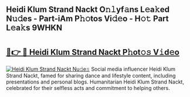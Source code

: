 ## Heidi Klum Strand Nackt O𝚗𝚕yf𝚊ns L𝚎a𝚔ed N𝚞𝚍es - Part-iAm P𝚑𝚘tos Vi𝚍𝚎o - H𝚘𝚝 Part L𝚎a𝚔s 9WHKN

# <h2><a href="http://kfdqo5j.oniu.top/?m=Heidi+Klum+Strand+Nackt">🔗👉 🔴 Heidi Klum Strand Nackt P𝚑ot𝚘𝚜 V𝚒d𝚎o</a></h2>

[![Heidi Klum Strand Nackt Nu𝚍e𝚜](https://i.imgur.com/0qMVB7G.gif)](http://kfdqo5j.oniu.top/?m=Heidi+Klum+Strand+Nackt)
Social media influencer Heidi Klum Strand Nackt, famed for sharing dance and lifestyle content, including presentations and personal blogs. Humanitarian Heidi Klum Strand Nackt, celebrated for their selfless acts and commitment to helping others.  
